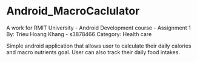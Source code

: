 # Android_MacroCaclulator
A work for RMIT University - Android Development course - Assignment 1
By: Trieu Hoang Khang - s3878466
Category: Health care

Simple android application that allows user to calculate their daily calories and macro nutrients goal.
User can also track their daily food intakes.
